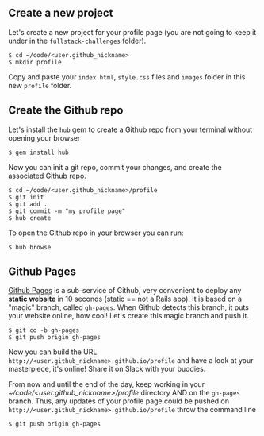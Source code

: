 ## Create a new project

Let's create a new project for your profile page (you are not going to keep it under in the `fullstack-challenges` folder).


```
$ cd ~/code/<user.github_nickname>
$ mkdir profile
```

Copy and paste your `index.html`, `style.css` files and `images` folder in this new `profile` folder.


## Create the Github repo

Let's install the `hub` gem to create a Github repo from your terminal without opening your browser

```
$ gem install hub
```

Now you can init a git repo, commit your changes, and create the associated Github repo.

```
$ cd ~/code/<user.github_nickname>/profile
$ git init
$ git add .
$ git commit -m "my profile page"
$ hub create
```

To open the Github repo in your browser you can run:

```
$ hub browse
```

## Github Pages

[Github Pages](https://pages.github.com/) is a sub-service of Github, very convenient to deploy any **static website** in 10 seconds (static == not a Rails app). It is based on a "magic" branch, called `gh-pages`. When Github detects this branch, it puts your website online, how cool! Let's create this magic branch and push it.

```
$ git co -b gh-pages
$ git push origin gh-pages
```

Now you can build the URL `http://<user.github_nickname>.github.io/profile` and have a look at your masterpiece, it's online! Share it on Slack with your buddies.


From now and until the end of the day, keep working in your _~/code/<user.github\_nickname>/profile_ directory AND on the `gh-pages` branch. Thus, any updates of your profile page could be pushed on `http://<user.github_nickname>.github.io/profile` throw the command line

```
$ git push origin gh-pages
```
